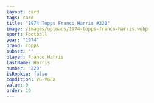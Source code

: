 ```yaml
---
layout: card
tags: card
title: "1974 Topps Franco Harris #220"
image: /images/uploads/1974-topps-franco-harris.webp
sport: Football
year: "1974"
brand: Topps
subset: ""
player: Franco Harris
lastName: Harris
number: "220"
isRookie: false
condition: VG-VGEX
value: 9
order: 10
---
```

